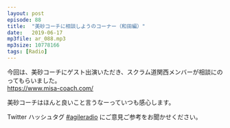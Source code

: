 ```yaml
---
layout: post
episode: 88
title:  "美砂コーチに相談しようのコーナー（和田編）"
date:   2019-06-17
mp3file: ar_088.mp3
mp3size: 10778166
tags: [Radio]
---
```


今回は、美砂コーチにゲスト出演いただき、スクラム道関西メンバーが相談にのってもらいました。  
https://www.misa-coach.com/  

美砂コーチはほんと良いこと言うなーっていつも感心します。  

Twitter ハッシュタグ [#agileradio](https://twitter.com/intent/tweet?hashtags=agileradio) にご意見ご参考をお聞かせください。

